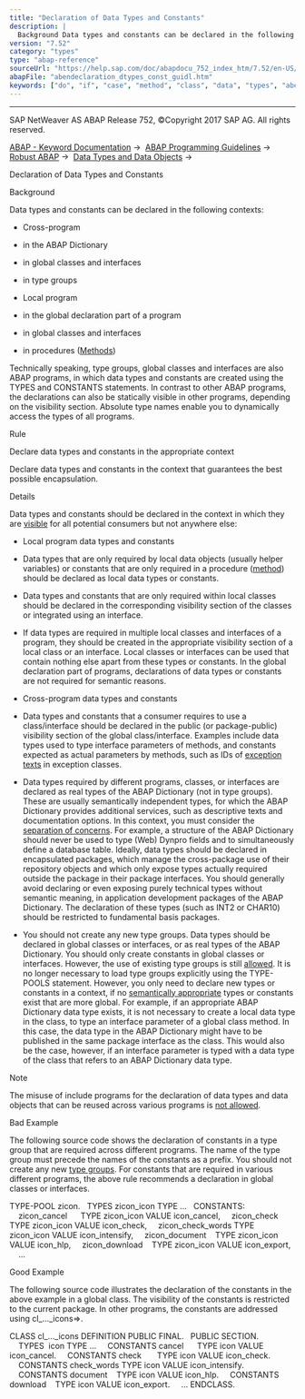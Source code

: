 ```yaml
---
title: "Declaration of Data Types and Constants"
description: |
  Background Data types and constants can be declared in the following contexts: -   Cross-program -   in the ABAP Dictionary -   in global classes and interfaces -   in type groups -   Local program -   in the global declaration part of a program -   in global classes and interfaces -   in procedures
version: "7.52"
category: "types"
type: "abap-reference"
sourceUrl: "https://help.sap.com/doc/abapdocu_752_index_htm/7.52/en-US/abendeclaration_dtypes_const_guidl.htm"
abapFile: "abendeclaration_dtypes_const_guidl.htm"
keywords: ["do", "if", "case", "method", "class", "data", "types", "abendeclaration", "dtypes", "const", "guidl"]
---
```


* * *

SAP NetWeaver AS ABAP Release 752, ©Copyright 2017 SAP AG. All rights reserved.

[ABAP - Keyword Documentation](https://help.sap.com/doc/abapdocu_752_index_htm/7.52/en-US/abenabap.htm) →  [ABAP Programming Guidelines](https://help.sap.com/doc/abapdocu_752_index_htm/7.52/en-US/abenabap_pgl.htm) →  [Robust ABAP](https://help.sap.com/doc/abapdocu_752_index_htm/7.52/en-US/abenrobust_abap_guidl.htm) →  [Data Types and Data Objects](https://help.sap.com/doc/abapdocu_752_index_htm/7.52/en-US/abendata_type_obj_guidl.htm) → 

Declaration of Data Types and Constants

Background

Data types and constants can be declared in the following contexts:

-   Cross-program

-   in the ABAP Dictionary

-   in global classes and interfaces

-   in type groups

-   Local program

-   in the global declaration part of a program

-   in global classes and interfaces

-   in procedures ([Methods](https://help.sap.com/doc/abapdocu_752_index_htm/7.52/en-US/abenfunct_module_subroutine_guidl.htm "Guideline"))

Technically speaking, type groups, global classes and interfaces are also ABAP programs, in which data types and constants are created using the TYPES and CONSTANTS statements. In contrast to other ABAP programs, the declarations can also be statically visible in other programs, depending on the visibility section. Absolute type names enable you to dynamically access the types of all programs.

Rule

Declare data types and constants in the appropriate context

Declare data types and constants in the context that guarantees the best possible encapsulation.

Details

Data types and constants should be declared in the context in which they are [visible](https://help.sap.com/doc/abapdocu_752_index_htm/7.52/en-US/abenencapsulation_guidl.htm "Guideline") for all potential consumers but not anywhere else:

-   Local program data types and constants

-   Data types that are only required by local data objects (usually helper variables) or constants that are only required in a procedure ([method](https://help.sap.com/doc/abapdocu_752_index_htm/7.52/en-US/abenfunct_module_subroutine_guidl.htm "Guideline")) should be declared as local data types or constants.

-   Data types and constants that are only required within local classes should be declared in the corresponding visibility section of the classes or integrated using an interface.

-   If data types are required in multiple local classes and interfaces of a program, they should be created in the appropriate visibility section of a local class or an interface. Local classes or interfaces can be used that contain nothing else apart from these types or constants. In the global declaration part of programs, declarations of data types or constants are not required for semantic reasons.

-   Cross-program data types and constants

-   Data types and constants that a consumer requires to use a class/interface should be declared in the public (or package-public) visibility section of the global class/interface. Examples include data types used to type interface parameters of methods, and constants expected as actual parameters by methods, such as IDs of [exception texts](https://help.sap.com/doc/abapdocu_752_index_htm/7.52/en-US/abenexception_texts_guidl.htm "Guideline") in exception classes.

-   Data types required by different programs, classes, or interfaces are declared as real types of the ABAP Dictionary (not in type groups). These are usually semantically independent types, for which the ABAP Dictionary provides additional services, such as descriptive texts and documentation options. In this context, you must consider the [separation of concerns](https://help.sap.com/doc/abapdocu_752_index_htm/7.52/en-US/abenseperation_concerns_guidl.htm "Guideline").
    For example, a structure of the ABAP Dictionary should never be used to type (Web) Dynpro fields and to simultaneously define a database table. Ideally, data types should be declared in encapsulated packages, which manage the cross-package use of their repository objects and which only expose types actually required outside the package in their package interfaces.
    You should generally avoid declaring or even exposing purely technical types without semantic meaning, in application development packages of the ABAP Dictionary. The declaration of these types (such as INT2 or CHAR10) should be restricted to fundamental basis packages.

-   You should not create any new type groups. Data types should be declared in global classes or interfaces, or as real types of the ABAP Dictionary. You should only create constants in global classes or interfaces. However, the use of existing type groups is still [allowed](https://help.sap.com/doc/abapdocu_752_index_htm/7.52/en-US/abendataobjects_true_value_guidl.htm "Guideline"). It is no longer necessary to load type groups explicitly using the TYPE-POOLS statement. However, you only need to declare new types or constants in a context, if no [semantically appropriate](https://help.sap.com/doc/abapdocu_752_index_htm/7.52/en-US/abenusing_types_guidl.htm "Guideline") types or constants exist that are more global. For example, if an appropriate ABAP Dictionary data type exists, it is not necessary to create a local data type in the class, to type an interface parameter of a global class method. In this case, the data type in the ABAP Dictionary might have to be published in the same package interface as the class. This would also be the case, however, if an interface parameter is typed with a data type of the class that refers to an ABAP Dictionary data type.

Note

The misuse of include programs for the declaration of data types and data objects that can be reused across various programs is [not allowed](https://help.sap.com/doc/abapdocu_752_index_htm/7.52/en-US/abenmultiple_use_include_guidl.htm "Guideline").

Bad Example

The following source code shows the declaration of constants in a type group that are required across different programs. The name of the type group must precede the names of the constants as a prefix. You should not create any new [type groups](https://help.sap.com/doc/abapdocu_752_index_htm/7.52/en-US/abenprogram_type_guidl.htm "Guideline"). For constants that are required in various different programs, the above rule recommends a declaration in global classes or interfaces.

TYPE-POOL zicon.
  TYPES zicon\_icon TYPE ...
  CONSTANTS:
    zicon\_cancel      TYPE zicon\_icon VALUE icon\_cancel,
    zicon\_check       TYPE zicon\_icon VALUE icon\_check,
    zicon\_check\_words TYPE zicon\_icon VALUE icon\_intensify,
    zicon\_document    TYPE zicon\_icon VALUE icon\_hlp,
    zicon\_download    TYPE zicon\_icon VALUE icon\_export,
    ...

Good Example

The following source code illustrates the declaration of the constants in the above example in a global class. The visibility of the constants is restricted to the current package. In other programs, the constants are addressed using cl\_...\_icons=>.

CLASS cl\_...\_icons DEFINITION PUBLIC FINAL.
  PUBLIC SECTION.
    TYPES  icon TYPE ...
    CONSTANTS cancel      TYPE icon VALUE icon\_cancel.
    CONSTANTS check       TYPE icon VALUE icon\_check.
    CONSTANTS check\_words TYPE icon VALUE icon\_intensify.
    CONSTANTS document    TYPE icon VALUE icon\_hlp.
    CONSTANTS download    TYPE icon VALUE icon\_export.
    ...
ENDCLASS.